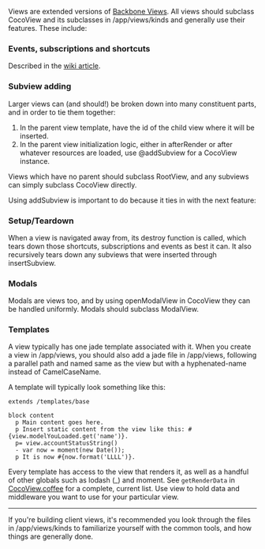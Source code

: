 Views are extended versions of [Backbone Views](http://backbonejs.org/#View). All views should subclass CocoView and its subclasses in /app/views/kinds and generally use their features. These include:

### Events, subscriptions and shortcuts
Described in the [wiki article](https://github.com/codecombat/codecombat/wiki/Events%2C-subscriptions%2C-shortcuts).

### Subview adding

Larger views can (and should!) be broken down into many constituent parts, and in order to tie them together:

1. In the parent view template, have the id of the child view where it will be inserted.
1. In the parent view initialization logic, either in afterRender or after whatever resources are loaded, use @addSubview for a CocoView instance.

Views which have no parent should subclass RootView, and any subviews can simply subclass CocoView directly.

Using addSubview is important to do because it ties in with the next feature:

### Setup/Teardown

When a view is navigated away from, its destroy function is called, which tears down those shortcuts, subscriptions and events as best it can. It also recursively tears down any subviews that were inserted through insertSubview.

### Modals

Modals are views too, and by using openModalView in CocoView they can be handled uniformly. Modals should subclass ModalView.

### Templates

A view typically has one jade template associated with it. When you create a view in /app/views, you should also add a jade file in /app/views, following a parallel path and named same as the view but with a hyphenated-name instead of CamelCaseName.

A template will typically look something like this:

```jade
extends /templates/base

block content
  p Main content goes here.
  p Insert static content from the view like this: #{view.modelYouLoaded.get('name')}.
  p= view.accountStatusString()
  - var now = moment(new Date());
  p It is now #{now.format('LLLL')}.
```

Every template has access to the view that renders it, as well as a handful of other globals such as lodash (_) and moment. See `getRenderData` in [CocoView.coffee](https://github.com/codecombat/codecombat/blob/master/app/views/core/CocoView.coffee) for a complete, current list. Use view to hold data and middleware you want to use for your particular view.

***

If you're building client views, it's recommended you look through the files in /app/views/kinds to familiarize yourself with the common tools, and how things are generally done.